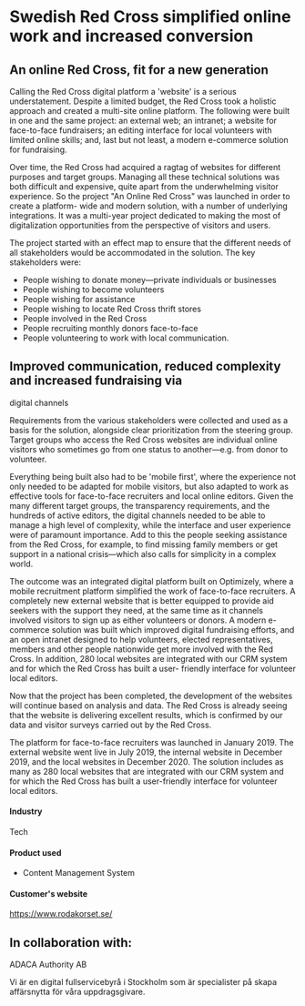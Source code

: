 # Swedish Red Cross simplified online work and increased conversion

## An online Red Cross, fit for a new generation

Calling the Red Cross digital platform a 'website' is a serious understatement.
Despite a limited budget, the Red Cross took a holistic approach and created a
multi-site online platform. The following were built in one and the same
project: an external web; an intranet; a website for face-to-face fundraisers;
an editing interface for local volunteers with limited online skills; and, last
but not least, a modern e-commerce solution for fundraising.

Over time, the Red Cross had acquired a ragtag of websites for different
purposes and target groups. Managing all these technical solutions was both
difficult and expensive, quite apart from the underwhelming visitor experience.
So the project "An Online Red Cross" was launched in order to create a platform-
wide and modern solution, with a number of underlying integrations. It was a
multi-year project dedicated to making the most of digitalization opportunities
from the perspective of visitors and users.

The project started with an effect map to ensure that the different needs of all
stakeholders would be accommodated in the solution. The key stakeholders were:

- People wishing to donate money—private individuals or businesses
- People wishing to become volunteers
- People wishing for assistance
- People wishing to locate Red Cross thrift stores
- People involved in the Red Cross
- People recruiting monthly donors face-to-face
- People volunteering to work with local communication.

## Improved communication, reduced complexity and increased fundraising via

digital channels

Requirements from the various stakeholders were collected and used as a basis
for the solution, alongside clear prioritization from the steering group. Target
groups who access the Red Cross websites are individual online visitors who
sometimes go from one status to another—e.g. from donor to volunteer.

Everything being built also had to be 'mobile first', where the experience not
only needed to be adapted for mobile visitors, but also adapted to work as
effective tools for face-to-face recruiters and local online editors. Given the
many different target groups, the transparency requirements, and the hundreds of
active editors, the digital channels needed to be able to manage a high level of
complexity, while the interface and user experience were of paramount
importance. Add to this the people seeking assistance from the Red Cross, for
example, to find missing family members or get support in a national
crisis—which also calls for simplicity in a complex world.

The outcome was an integrated digital platform built on Optimizely, where a
mobile recruitment platform simplified the work of face-to-face recruiters. A
completely new external website that is better equipped to provide aid seekers
with the support they need, at the same time as it channels involved visitors to
sign up as either volunteers or donors. A modern e-commerce solution was built
which improved digital fundraising efforts, and an open intranet designed to
help volunteers, elected representatives, members and other people nationwide
get more involved with the Red Cross. In addition, 280 local websites are
integrated with our CRM system and for which the Red Cross has built a user-
friendly interface for volunteer local editors.

Now that the project has been completed, the development of the websites will
continue based on analysis and data. The Red Cross is already seeing that the
website is delivering excellent results, which is confirmed by our data and
visitor surveys carried out by the Red Cross.

The platform for face-to-face recruiters was launched in January 2019. The
external website went live in July 2019, the internal website in December 2019,
and the local websites in December 2020. The solution includes as many as 280
local websites that are integrated with our CRM system and for which the Red
Cross has built a user-friendly interface for volunteer local editors.

#### Industry

Tech

#### Product used

- Content Management System

#### Customer's website

https://www.rodakorset.se/

## In collaboration with:

ADACA Authority AB

Vi är en digital fullservicebyrå i Stockholm som är specialister på skapa
affärsnytta för våra uppdragsgivare.
